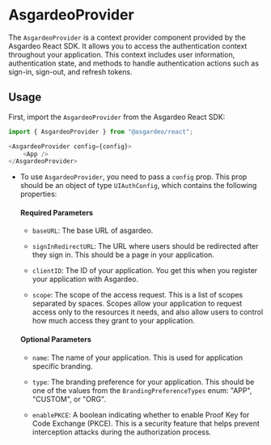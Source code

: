 <!--
 * Copyright (c) 2024, WSO2 LLC. (https://www.wso2.com).
 *
 * WSO2 LLC. licenses this file to you under the Apache License,
 * Version 2.0 (the "License"); you may not use this file except
 * in compliance with the License.
 * You may obtain a copy of the License at
 *
 *     http://www.apache.org/licenses/LICENSE-2.0
 *
 * Unless required by applicable law or agreed to in writing,
 * software distributed under the License is distributed on an
 * "AS IS" BASIS, WITHOUT WARRANTIES OR CONDITIONS OF ANY
 * KIND, either express or implied. See the License for the
 * specific language governing permissions and limitations
 * under the License.
-->

# AsgardeoProvider

The `AsgardeoProvider` is a context provider component provided by the Asgardeo React SDK. It allows you to access the authentication context throughout your application. This context includes user information, authentication state, and methods to handle authentication actions such as sign-in, sign-out, and refresh tokens.

## Usage

First, import the `AsgardeoProvider` from the Asgardeo React SDK:

```ts
import { AsgardeoProvider } from "@asgardeo/react";

<AsgardeoProvider config={config}>
    <App />
</AsgardeoProvider>
```

- To use `AsgardeoProvider`, you need to pass a `config` prop. This prop should be an object of type `UIAuthConfig`, which contains the following properties:

  #### Required Parameters

  - `baseURL`: The base URL of asgardeo.

  - `signInRedirectURL`: The URL where users should be redirected after they sign in. This should be a page in your application.

  - `clientID`: The ID of your application. You get this when you register your application with Asgardeo.

  - `scope`: The scope of the access request. This is a list of scopes separated by spaces. Scopes allow your application to request access only to the resources it needs, and also allow users to control how much access they grant to your application.

  #### Optional Parameters

  - `name`: The name of your application. This is used for application specific branding.

  - `type`: The branding preference for your application. This should be one of the values from the `BrandingPreferenceTypes` enum: "APP", "CUSTOM", or "ORG".

  - `enablePKCE`: A boolean indicating whether to enable Proof Key for Code Exchange (PKCE). This is a security feature that helps prevent interception attacks during the authorization process.
